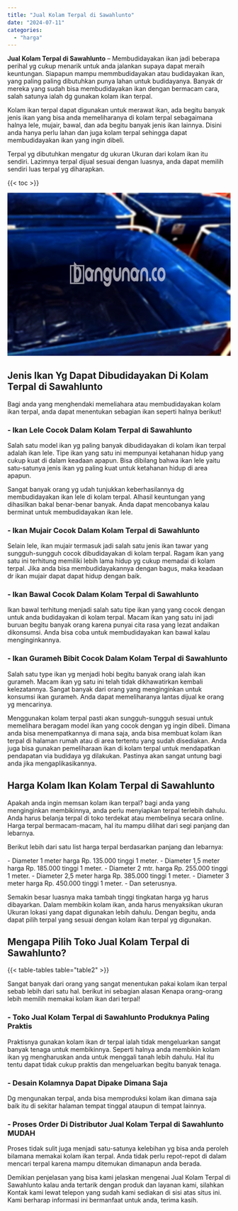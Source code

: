 ```yaml
---
title: "Jual Kolam Terpal di Sawahlunto"
date: "2024-07-11"
categories: 
  - "harga"
---
```


**Jual Kolam Terpal di Sawahlunto** – Membudidayakan ikan jadi beberapa perihal yg cukup menarik untuk anda jalankan supaya dapat meraih keuntungan. Siapapun mampu memmbudidayakan atau budidayakan ikan, yang paling paling dibutuhkan punya lahan untuk budidayanya. Banyak dr mereka yang sudah bisa membudidayakan ikan dengan bermacam cara, salah satunya ialah dg gunakan kolam ikan terpal.

Kolam ikan terpal dapat digunakan untuk merawat ikan, ada begitu banyak jenis ikan yang bisa anda memeliharanya di kolam terpal sebagaimana halnya lele, mujair, bawal, dan ada begitu banyak jenis ikan lainnya. Disini anda hanya perlu lahan dan juga kolam terpal sehingga dapat membudidayakan ikan yang ingin dibeli.

Terpal yg dibutuhkan mengatur dg ukuran Ukuran dari kolam ikan itu sendiri. Lazimnya terpal dijual sesuai dengan luasnya, anda dapat memilih sendiri luas terpal yg diharapkan.

{{< toc >}}

![Jual Kolam Terpal di Sawahlunto](/images/jual-kolam-terpal-04.png)

## Jenis Ikan Yg Dapat Dibudidayakan Di Kolam Terpal di Sawahlunto

Bagi anda yang menghendaki memeliahara atau membudidayakan kolam ikan terpal, anda dapat menentukan sebagian ikan seperti halnya berikut!

### \- Ikan Lele Cocok Dalam Kolam Terpal di Sawahlunto

Salah satu model ikan yg paling banyak dibudidayakan di kolam ikan terpal adalah ikan lele. Tipe ikan yang satu ini mempunyai ketahanan hidup yang cukup kuat di dalam keadaan apapun. Bisa dibilang bahwa ikan lele yaitu satu-satunya jenis ikan yg paling kuat untuk ketahanan hidup di area apapun.

Sangat banyak orang yg udah tunjukkan keberhasilannya dg membudidayakan ikan lele di kolam terpal. Alhasil keuntungan yang dihasilkan bakal benar-benar banyak. Anda dapat mencobanya kalau berminat untuk membudidayakan ikan lele.

### \- Ikan Mujair Cocok Dalam Kolam Terpal di Sawahlunto

Selain lele, ikan mujair termasuk jadi salah satu jenis ikan tawar yang sungguh-sungguh cocok dibudidayakan di kolam terpal. Ragam ikan yang satu ini terhitung memiliki lebih lama hidup yg cukup memadai di kolam terpal. Jika anda bisa membudidayakannya dengan bagus, maka keadaan dr ikan mujair dapat dapat hidup dengan baik.

### \- Ikan Bawal Cocok Dalam Kolam Terpal di Sawahlunto

Ikan bawal terhitung menjadi salah satu tipe ikan yang yang cocok dengan untuk anda budidayakan di kolam terpal. Macam ikan yang satu ini jadi buruan begitu banyak orang karena punyai cita rasa yang lezat andaikan dikonsumsi. Anda bisa coba untuk membudidayakan kan bawal kalau menginginkannya.

### \- Ikan Gurameh Bibit Cocok Dalam Kolam Terpal di Sawahlunto

Salah satu type ikan yg menjadi hobi begitu banyak orang ialah ikan gurameh. Macam ikan yg satu ini telah tidak dikhawatirkan kembali kelezatannya. Sangat banyak dari orang yang menginginkan untuk konsumsi ikan gurameh. Anda dapat memeliharanya lantas dijual ke orang yg mencarinya.

Menggunakan kolam terpal pasti akan sungguh-sungguh sesuai untuk memelihara beragam model ikan yang cocok dengan yg ingin dibeli. Dimana anda bisa menempatkannya di mana saja, anda bisa membuat kolam ikan terpal di halaman rumah atau di area tertentu yang sudah disediakan. Anda juga bisa gunakan pemeliharaan ikan di kolam terpal untuk mendapatkan pendapatan via budidaya yg dilakukan. Pastinya akan sangat untung bagi anda jika mengaplikasikannya.

## Harga Kolam Ikan Kolam Terpal di Sawahlunto

Apakah anda ingin memsan kolam ikan terpal? bagi anda yang menginginkan membikinnya, anda perlu menyiapkan terpal terlebih dahulu. Anda harus belanja terpal di toko terdekat atau membelinya secara online. Harga terpal bermacam-macam, hal itu mampu dilihat dari segi panjang dan lebarnya.

Berikut lebih dari satu list harga terpal berdasarkan panjang dan lebarnya:

\- Diameter 1 meter harga Rp. 135.000 tinggi 1 meter. - Diameter 1,5 meter harga Rp. 185.000 tinggi 1 meter. - Diameter 2 mtr. harga Rp. 255.000 tinggi 1 meter. - Diameter 2,5 meter harga Rp. 385.000 tinggi 1 meter. - Diameter 3 meter harga Rp. 450.000 tinggi 1 meter. - Dan seterusnya.

Semakin besar luasnya maka tambah tinggi tingkatan harga yg harus dibayarkan. Dalam membikin kolam ikan, anda harus menyaksikan ukuran Ukuran lokasi yang dapat digunakan lebih dahulu. Dengan begitu, anda dapat pilih terpal yang sesuai dengan kolam ikan terpal yg digunakan.

## Mengapa Pilih Toko Jual Kolam Terpal di Sawahlunto?

{{< table-tables table="table2" >}}

Sangat banyak dari orang yang sangat menentukan pakai kolam ikan terpal sebab lebih dari satu hal. berikut ini sebagian alasan Kenapa orang-orang lebih memilih memakai kolam ikan dari terpal!

### \- Toko Jual Kolam Terpal di Sawahlunto Produknya Paling Praktis

Praktisnya gunakan kolam ikan dr terpal ialah tidak mengeluarkan sangat banyak tenaga untuk membikinnya. Seperti halnya anda membikin kolam ikan yg mengharuskan anda untuk menggali tanah lebih dahulu. Hal itu tentu dapat tidak cukup praktis dan mengeluarkan begitu banyak tenaga.

### \- Desain Kolamnya Dapat Dipake Dimana Saja

Dg mengunakan terpal, anda bisa memproduksi kolam ikan dimana saja baik itu di sekitar halaman tempat tinggal ataupun di tempat lainnya.

### \- Proses Order Di Distributor Jual Kolam Terpal di Sawahlunto MUDAH

Proses tidak sulit juga menjadi satu-satunya kelebihan yg bisa anda peroleh bilamana memakai kolam ikan terpal. Anda tidak perlu repot-repot di dalam mencari terpal karena mampu ditemukan dimanapun anda berada.

Demikian penjelasan yang bisa kami jelaskan mengenai Jual Kolam Terpal di Sawahlunto kalau anda tertarik dengan produk dan layanan kami, silahkan Kontak kami lewat telepon yang sudah kami sediakan di sisi atas situs ini. Kami berharap informasi ini bermanfaat untuk anda, terima kasih.
